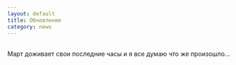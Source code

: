```yaml
---
layout: default
title: Обновление
category: news
---
```


<br>Март доживает свои последние часы и я все думаю что же произошло...
